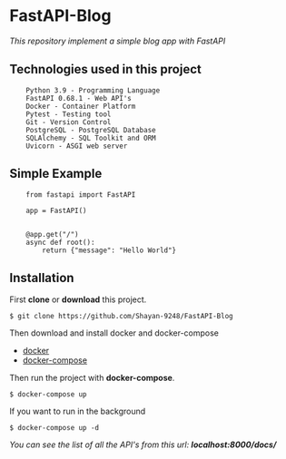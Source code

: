 # FastAPI-Blog
*This repository implement a simple blog app with FastAPI*

## Technologies used in this project

```
    Python 3.9 - Programming Language
    FastAPI 0.68.1 - Web API's
    Docker - Container Platform
    Pytest - Testing tool
    Git - Version Control
    PostgreSQL - PostgreSQL Database
    SQLAlchemy - SQL Toolkit and ORM
    Uvicorn - ASGI web server
```

## Simple Example

```
    from fastapi import FastAPI

    app = FastAPI()


    @app.get("/")
    async def root():
        return {"message": "Hello World"}
```

## Installation

First **clone** or **download** this project.
```
$ git clone https://github.com/Shayan-9248/FastAPI-Blog
```

Then download and install docker and docker-compose

* [docker](https://docs.docker.com/engine/install/)
* [docker-compose](https://docs.docker.com/compose/install/)  

Then run the project with **docker-compose**.
```
$ docker-compose up
```

If you want to run in the background
```
$ docker-compose up -d
```

*You can see the list of all the API's from this url: **localhost:8000/docs/***